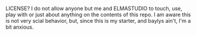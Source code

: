 LICENSE?
I do not allow anyone but me and ELMASTUDIO to touch, use, play with or just about anything on the contents of this repo.
I am aware this is not very scial behavior, but, since this is my starter, and baylys ain't, I'm a bit anxious.
